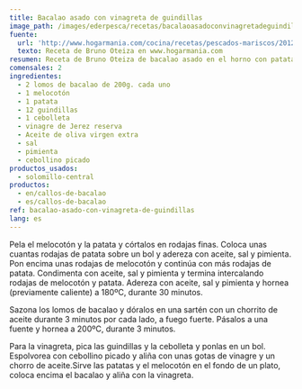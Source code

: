 ```yaml
---
title: Bacalao asado con vinagreta de guindillas
image_path: /images/ederpesca/recetas/bacalaoasadoconvinagretadeguindillasgrande.jpg
fuente:
  url: 'http://www.hogarmania.com/cocina/recetas/pescados-mariscos/201211/bacalao-asado-vinagreta-guindillas-17361.html'
  texto: Receta de Bruno Oteiza en www.hogarmania.com
resumen: Receta de Bruno Oteiza de bacalao asado en el horno con patatas y melocotón acompañado de vinagreta de guindillas.
comensales: 2
ingredientes:
  - 2 lomos de bacalao de 200g. cada uno
  - 1 melocotón
  - 1 patata
  - 12 guindillas
  - 1 cebolleta
  - vinagre de Jerez reserva
  - Aceite de oliva virgen extra
  - sal
  - pimienta
  - cebollino picado
productos_usados:
  - solomillo-central
productos:
  - en/callos-de-bacalao
  - es/callos-de-bacalao
ref: bacalao-asado-con-vinagreta-de-guindillas
lang: es
---
```



Pela el melocotón y la patata y córtalos en rodajas finas. Coloca unas cuantas rodajas de patata sobre un bol y adereza con aceite, sal y pimienta. Pon encima unas rodajas de melocotón y continúa con más rodajas de patata. Condimenta con aceite, sal y pimienta y termina intercalando rodajas de melocotón y patata. Adereza con aceite, sal y pimienta y hornea (previamente caliente) a 180ºC, durante 30 minutos.

Sazona los lomos de bacalao y dóralos en una sartén con un chorrito de aceite durante 3 minutos por cada lado, a fuego fuerte. Pásalos a una fuente y hornea a 200ºC, durante 3 minutos.

Para la vinagreta, pica las guindillas y la cebolleta y ponlas en un bol. Espolvorea con cebollino picado y aliña con unas gotas de vinagre y un chorro de aceite.Sirve las patatas y el melocotón en el fondo de un plato, coloca encima el bacalao y aliña con la vinagreta.